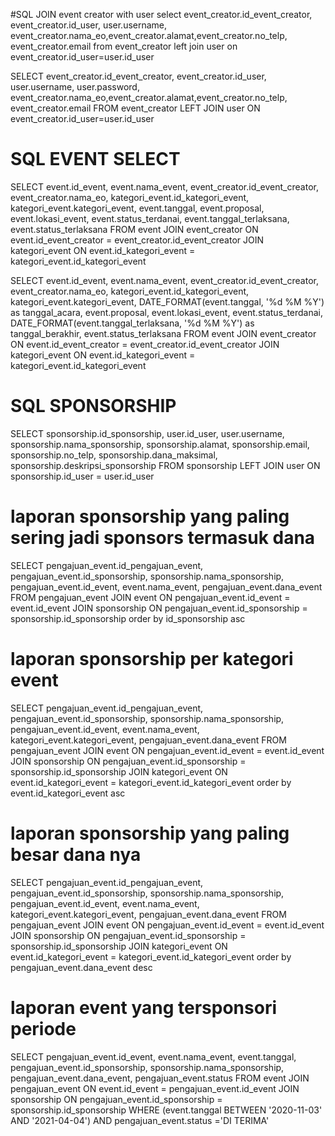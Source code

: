 #SQL JOIN event creator with user
select event_creator.id_event_creator, event_creator.id_user, user.username, event_creator.nama_eo,event_creator.alamat,event_creator.no_telp, event_creator.email
from event_creator left join user
on event_creator.id_user=user.id_user

SELECT event_creator.id_event_creator, event_creator.id_user, user.username, user.password, event_creator.nama_eo,event_creator.alamat,event_creator.no_telp, event_creator.email
FROM event_creator LEFT JOIN user
ON event_creator.id_user=user.id_user


# SQL EVENT SELECT
SELECT event.id_event, event.nama_event, event_creator.id_event_creator, event_creator.nama_eo, kategori_event.id_kategori_event, kategori_event.kategori_event, event.tanggal, event.proposal, event.lokasi_event, event.status_terdanai, event.tanggal_terlaksana, event.status_terlaksana
FROM event
JOIN event_creator ON event.id_event_creator = event_creator.id_event_creator
JOIN kategori_event ON event.id_kategori_event = kategori_event.id_kategori_event

SELECT event.id_event, event.nama_event, event_creator.id_event_creator, event_creator.nama_eo, kategori_event.id_kategori_event, kategori_event.kategori_event, DATE_FORMAT(event.tanggal, '%d %M %Y') as tanggal_acara, event.proposal, event.lokasi_event, event.status_terdanai, DATE_FORMAT(event.tanggal_terlaksana, '%d %M %Y') as tanggal_berakhir, event.status_terlaksana
FROM event
JOIN event_creator ON event.id_event_creator = event_creator.id_event_creator
JOIN kategori_event ON event.id_kategori_event = kategori_event.id_kategori_event

# SQL SPONSORSHIP

SELECT sponsorship.id_sponsorship, user.id_user, user.username, sponsorship.nama_sponsorship, sponsorship.alamat, sponsorship.email, 
sponsorship.no_telp, sponsorship.dana_maksimal, sponsorship.deskripsi_sponsorship
FROM sponsorship LEFT JOIN user
ON sponsorship.id_user = user.id_user

# laporan sponsorship yang paling sering jadi sponsors termasuk dana

SELECT pengajuan_event.id_pengajuan_event, pengajuan_event.id_sponsorship, sponsorship.nama_sponsorship, pengajuan_event.id_event, event.nama_event, pengajuan_event.dana_event 
FROM pengajuan_event 
JOIN event ON pengajuan_event.id_event = event.id_event
JOIN sponsorship ON pengajuan_event.id_sponsorship = sponsorship.id_sponsorship
order by id_sponsorship asc

# laporan sponsorship per kategori event

SELECT pengajuan_event.id_pengajuan_event, pengajuan_event.id_sponsorship, sponsorship.nama_sponsorship, pengajuan_event.id_event, event.nama_event, 
kategori_event.kategori_event, pengajuan_event.dana_event 
FROM pengajuan_event 
JOIN event ON pengajuan_event.id_event = event.id_event
JOIN sponsorship ON pengajuan_event.id_sponsorship = sponsorship.id_sponsorship
JOIN kategori_event ON event.id_kategori_event = kategori_event.id_kategori_event
order by event.id_kategori_event asc

# laporan sponsorship yang paling besar dana nya

SELECT pengajuan_event.id_pengajuan_event, pengajuan_event.id_sponsorship, sponsorship.nama_sponsorship, pengajuan_event.id_event, event.nama_event, 
kategori_event.kategori_event, pengajuan_event.dana_event 
FROM pengajuan_event 
JOIN event ON pengajuan_event.id_event = event.id_event
JOIN sponsorship ON pengajuan_event.id_sponsorship = sponsorship.id_sponsorship
JOIN kategori_event ON event.id_kategori_event = kategori_event.id_kategori_event
order by pengajuan_event.dana_event desc

# laporan event yang tersponsori periode

SELECT pengajuan_event.id_event, event.nama_event, event.tanggal, pengajuan_event.id_sponsorship, sponsorship.nama_sponsorship, pengajuan_event.dana_event, pengajuan_event.status
FROM event
JOIN pengajuan_event ON event.id_event = pengajuan_event.id_event
JOIN sponsorship ON pengajuan_event.id_sponsorship = sponsorship.id_sponsorship
WHERE (event.tanggal BETWEEN '2020-11-03' AND '2021-04-04') AND pengajuan_event.status ='DI TERIMA'